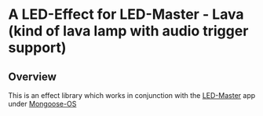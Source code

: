 # A LED-Effect for LED-Master - Lava (kind of lava lamp with audio trigger support)


## Overview

This is an effect library which works in conjunction with the [LED-Master](https://github.com/mamuesp/LED-Master) app under [Mongoose-OS](https://mongoose-os.com/)
